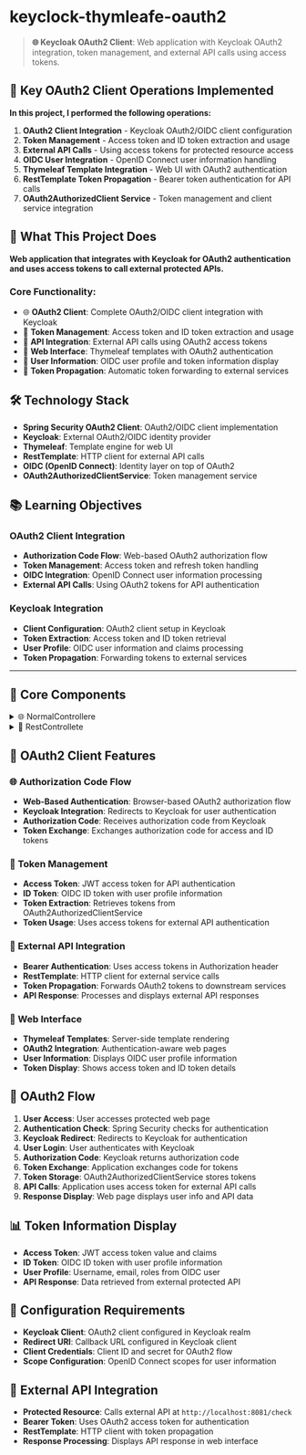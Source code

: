 # keyclock-thymleafe-oauth2

> **🌐 Keycloak OAuth2 Client**: Web application with Keycloak OAuth2 integration, token management, and external API calls using access tokens.

## 🎯 Key OAuth2 Client Operations Implemented

**In this project, I performed the following operations:**

1) **OAuth2 Client Integration** - Keycloak OAuth2/OIDC client configuration
2) **Token Management** - Access token and ID token extraction and usage
3) **External API Calls** - Using access tokens for protected resource access
4) **OIDC User Integration** - OpenID Connect user information handling
5) **Thymeleaf Template Integration** - Web UI with OAuth2 authentication
6) **RestTemplate Token Propagation** - Bearer token authentication for API calls
7) **OAuth2AuthorizedClient Service** - Token management and client service integration

## 🎯 What This Project Does

**Web application that integrates with Keycloak for OAuth2 authentication and uses access tokens to call external protected APIs.**

### Core Functionality:
- 🌐 **OAuth2 Client**: Complete OAuth2/OIDC client integration with Keycloak
- 🔑 **Token Management**: Access token and ID token extraction and usage
- 📡 **API Integration**: External API calls using OAuth2 access tokens
- 🎨 **Web Interface**: Thymeleaf templates with OAuth2 authentication
- 👤 **User Information**: OIDC user profile and token information display
- 🔄 **Token Propagation**: Automatic token forwarding to external services

## 🛠️ Technology Stack

- **Spring Security OAuth2 Client**: OAuth2/OIDC client implementation
- **Keycloak**: External OAuth2/OIDC identity provider
- **Thymeleaf**: Template engine for web UI
- **RestTemplate**: HTTP client for external API calls
- **OIDC (OpenID Connect)**: Identity layer on top of OAuth2
- **OAuth2AuthorizedClientService**: Token management service

## 📚 Learning Objectives

### OAuth2 Client Integration
- **Authorization Code Flow**: Web-based OAuth2 authorization flow
- **Token Management**: Access token and refresh token handling
- **OIDC Integration**: OpenID Connect user information processing
- **External API Calls**: Using OAuth2 tokens for API authentication

### Keycloak Integration
- **Client Configuration**: OAuth2 client setup in Keycloak
- **Token Extraction**: Access token and ID token retrieval
- **User Profile**: OIDC user information and claims processing
- **Token Propagation**: Forwarding tokens to external services

---

## 📂 Core Components

<details>
<summary>🌐 NormalControllere</summary>

**Main controller handling OAuth2 authentication and external API integration**

- **What it does**: Manages OAuth2 authentication flow and demonstrates token usage for external API calls
- **Code implementation**: 
  - **OAuth2 Integration**: `@AuthenticationPrincipal OidcUser` for user information
  - **Token Extraction**: `OAuth2AuthorizedClientService` for access token retrieval
  - **External API Calls**: `RestTemplate` with Bearer token authentication
  - **Thymeleaf Integration**: Model attributes for web UI display
- **Authentication features**:
  - **OIDC User**: `OidcUser principel` provides user profile information
  - **Token Service**: `OAuth2AuthorizedClientService` manages client tokens
  - **Security Context**: `SecurityContextHolder` for authentication details
  - **Token Extraction**: Access token and ID token retrieval from authorized client
- **API integration**:
  - **Bearer Authentication**: `headers.setBearerAuth(jwtToken)` for API calls
  - **RestTemplate**: HTTP client for external service communication
  - **Token Propagation**: Forwards OAuth2 access token to external APIs
  - **Response Handling**: Processes API responses and displays in UI
- **Web endpoints**:
  - **GET /**: Basic page without authentication
  - **GET /all**: Protected page with OAuth2 authentication and API calls
  - **Token Display**: Shows access token and ID token information
  - **API Data**: Displays data from external protected API

</details>

<details>
<summary>📡 RestControllete</summary>

**REST controller providing API endpoints for external consumption**

- **What it does**: Provides REST API endpoints that can be called by other services
- **Code implementation**: 
  - **REST Endpoint**: `@GetMapping("/getManyData")` for JSON data
  - **Mock Data**: Returns hardcoded JSON user data for demonstration
  - **API Response**: Structured JSON response with user information
- **API features**:
  - **JSON Response**: Returns structured user data in JSON format
  - **Mock Data**: Hardcoded user information for testing purposes
  - **REST Interface**: Standard REST API endpoint design
  - **External Access**: Can be called by other services with proper authentication

</details>

## 🌟 OAuth2 Client Features

### 🌐 Authorization Code Flow
- **Web-Based Authentication**: Browser-based OAuth2 authorization flow
- **Keycloak Integration**: Redirects to Keycloak for user authentication
- **Authorization Code**: Receives authorization code from Keycloak
- **Token Exchange**: Exchanges authorization code for access and ID tokens

### 🔑 Token Management
- **Access Token**: JWT access token for API authentication
- **ID Token**: OIDC ID token with user profile information
- **Token Extraction**: Retrieves tokens from OAuth2AuthorizedClientService
- **Token Usage**: Uses access tokens for external API authentication

### 📡 External API Integration
- **Bearer Authentication**: Uses access tokens in Authorization header
- **RestTemplate**: HTTP client for external service calls
- **Token Propagation**: Forwards OAuth2 tokens to downstream services
- **API Response**: Processes and displays external API responses

### 🎨 Web Interface
- **Thymeleaf Templates**: Server-side template rendering
- **OAuth2 Integration**: Authentication-aware web pages
- **User Information**: Displays OIDC user profile information
- **Token Display**: Shows access token and ID token details

## 🚀 OAuth2 Flow
1. **User Access**: User accesses protected web page
2. **Authentication Check**: Spring Security checks for authentication
3. **Keycloak Redirect**: Redirects to Keycloak for authentication
4. **User Login**: User authenticates with Keycloak
5. **Authorization Code**: Keycloak returns authorization code
6. **Token Exchange**: Application exchanges code for tokens
7. **Token Storage**: OAuth2AuthorizedClientService stores tokens
8. **API Calls**: Application uses access token for external API calls
9. **Response Display**: Web page displays user info and API data

## 📊 Token Information Display
- **Access Token**: JWT access token value and claims
- **ID Token**: OIDC ID token with user profile information
- **User Profile**: Username, email, roles from OIDC user
- **API Response**: Data retrieved from external protected API

## 🔧 Configuration Requirements
- **Keycloak Client**: OAuth2 client configured in Keycloak realm
- **Redirect URI**: Callback URL configured in Keycloak client
- **Client Credentials**: Client ID and secret for OAuth2 flow
- **Scope Configuration**: OpenID Connect scopes for user information

## 📡 External API Integration
- **Protected Resource**: Calls external API at `http://localhost:8081/check`
- **Bearer Token**: Uses OAuth2 access token for authentication
- **RestTemplate**: HTTP client with token propagation
- **Response Processing**: Displays API response in web interface